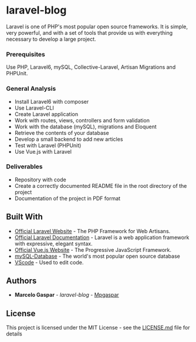 # laravel-blog
Laravel is one of PHP's most popular open source frameworks. It is simple, very powerful, and with a set of tools that provide us with everything necessary to develop a large project.

### Prerequisites

Use PHP, Laravel6, mySQL, Collective-Laravel, Artisan Migrations and PHPUnit.

### General Analysis

* Install Laravel6 with composer
* Use Laravel-CLI
* Create Laravel application
* Work with routes, views, controllers and form validation 
* Work with the database (mySQL), migrations and Eloquent
* Retrieve the contents of your database
* Develop a small backend to add new articles
* Test with Laravel (PHPUnit)
* Use Vue.js with Laravel


### Deliverables

* Repository with code
* Create a correctly documented README file in the root directory of the project 
* Documentation of the project in PDF format


## Built With

* [Official Laravel Website](https://laravel.com/) - The PHP Framework for Web Artisans.
* [Official Laravel Documentation](https://laravel.com/docs/6.x) - Laravel is a web application framework  with expressive, elegant syntax. 
* [Official Vue.js Website](https://vuejs.org/) - The Progressive JavaScript Framework.
* [mySQL-Database](https://dev.mysql.com/) - The world's most popular open source database 
* [VScode](https://code.visualstudio.com) - Used to edit code.


## Authors

* **Marcelo Gaspar** - *laravel-blog* - [Mpgaspar](https://github.com/Mpgaspar)


## License

This project is licensed under the MIT License - see the [LICENSE.md](LICENSE.md) file for details